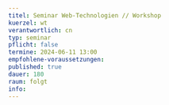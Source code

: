 ```yaml
---
titel: Seminar Web-Technologien // Workshop
kuerzel: wt
verantwortlich: cn
typ: seminar
pflicht: false
termine: 2024-06-11 13:00
empfohlene-voraussetzungen: 
published: true
dauer: 180
raum: folgt
info: 
---
```

